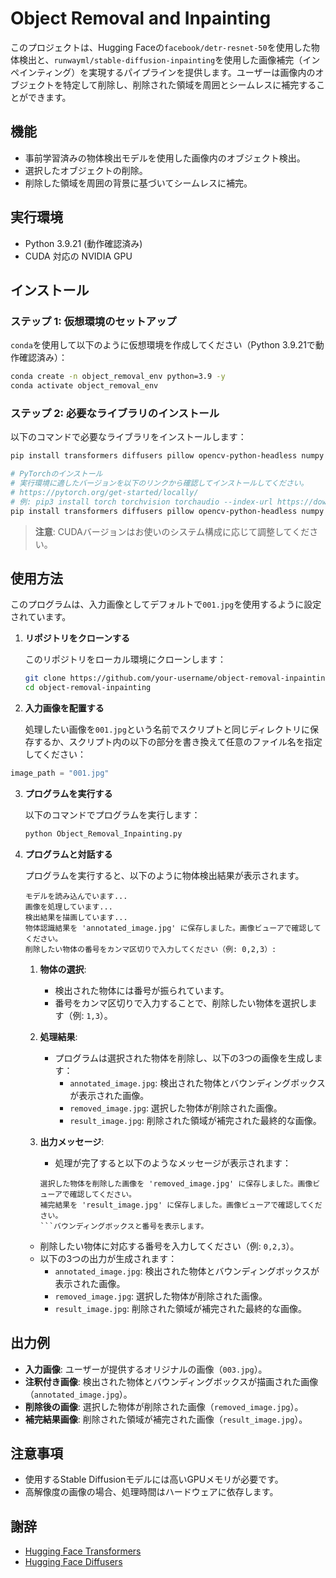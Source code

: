 # Object Removal and Inpainting

このプロジェクトは、Hugging Faceの`facebook/detr-resnet-50`を使用した物体検出と、`runwayml/stable-diffusion-inpainting`を使用した画像補完（インペインティング）を実現するパイプラインを提供します。ユーザーは画像内のオブジェクトを特定して削除し、削除された領域を周囲とシームレスに補完することができます。

## 機能
- 事前学習済みの物体検出モデルを使用した画像内のオブジェクト検出。
- 選択したオブジェクトの削除。
- 削除した領域を周囲の背景に基づいてシームレスに補完。

## 実行環境
- Python 3.9.21 (動作確認済み)
- CUDA 対応の NVIDIA GPU

## インストール

### ステップ 1: 仮想環境のセットアップ
`conda`を使用して以下のように仮想環境を作成してください（Python 3.9.21で動作確認済み）：

```bash
conda create -n object_removal_env python=3.9 -y
conda activate object_removal_env
```

### ステップ 2: 必要なライブラリのインストール
以下のコマンドで必要なライブラリをインストールします：

```bash
pip install transformers diffusers pillow opencv-python-headless numpy

# PyTorchのインストール
# 実行環境に適したバージョンを以下のリンクから確認してインストールしてください。
# https://pytorch.org/get-started/locally/
# 例: pip3 install torch torchvision torchaudio --index-url https://download.pytorch.org/whl/cu121
pip install transformers diffusers pillow opencv-python-headless numpy
```

> **注意**: CUDAバージョンはお使いのシステム構成に応じて調整してください。

## 使用方法

このプログラムは、入力画像としてデフォルトで`001.jpg`を使用するように設定されています。

1. **リポジトリをクローンする**

   このリポジトリをローカル環境にクローンします：

   ```bash
   git clone https://github.com/your-username/object-removal-inpainting.git
   cd object-removal-inpainting
   ```

2. **入力画像を配置する**

   処理したい画像を`001.jpg`という名前でスクリプトと同じディレクトリに保存するか、スクリプト内の以下の部分を書き換えて任意のファイル名を指定してください：

```python
image_path = "001.jpg"
```

3. **プログラムを実行する**

   以下のコマンドでプログラムを実行します：

   ```bash
   python Object_Removal_Inpainting.py
   ```

4. **プログラムと対話する**

   プログラムを実行すると、以下のように物体検出結果が表示されます。

   ```
   モデルを読み込んでいます...
   画像を処理しています...
   検出結果を描画しています...
   物体認識結果を 'annotated_image.jpg' に保存しました。画像ビューアで確認してください。
   削除したい物体の番号をカンマ区切りで入力してください（例: 0,2,3）: 
   ```

   1. **物体の選択**:
      - 検出された物体には番号が振られています。
      - 番号をカンマ区切りで入力することで、削除したい物体を選択します（例: `1,3`）。

   2. **処理結果**:
      - プログラムは選択された物体を削除し、以下の3つの画像を生成します：
        - `annotated_image.jpg`: 検出された物体とバウンディングボックスが表示された画像。
        - `removed_image.jpg`: 選択した物体が削除された画像。
        - `result_image.jpg`: 削除された領域が補完された最終的な画像。

   3. **出力メッセージ**:
      - 処理が完了すると以下のようなメッセージが表示されます：

      ```
      選択した物体を削除した画像を 'removed_image.jpg' に保存しました。画像ビューアで確認してください。
      補完結果を 'result_image.jpg' に保存しました。画像ビューアで確認してください。
      ```バウンディングボックスと番号を表示します。
   - 削除したい物体に対応する番号を入力してください（例: `0,2,3`）。
   - 以下の3つの出力が生成されます：
     - `annotated_image.jpg`: 検出された物体とバウンディングボックスが表示された画像。
     - `removed_image.jpg`: 選択した物体が削除された画像。
     - `result_image.jpg`: 削除された領域が補完された最終的な画像。

## 出力例
- **入力画像**: ユーザーが提供するオリジナルの画像（`003.jpg`）。
- **注釈付き画像**: 検出された物体とバウンディングボックスが描画された画像（`annotated_image.jpg`）。
- **削除後の画像**: 選択した物体が削除された画像（`removed_image.jpg`）。
- **補完結果画像**: 削除された領域が補完された画像（`result_image.jpg`）。

## 注意事項
- 使用するStable Diffusionモデルには高いGPUメモリが必要です。
- 高解像度の画像の場合、処理時間はハードウェアに依存します。

## 謝辞
- [Hugging Face Transformers](https://huggingface.co/transformers/)
- [Hugging Face Diffusers](https://huggingface.co/docs/diffusers/)

